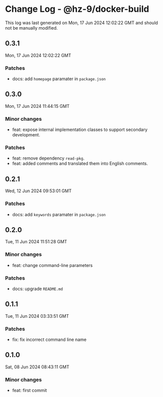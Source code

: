 # Change Log - @hz-9/docker-build

This log was last generated on Mon, 17 Jun 2024 12:02:22 GMT and should not be manually modified.

## 0.3.1
Mon, 17 Jun 2024 12:02:22 GMT

### Patches

- docs: add `homepage` paramater in `package.json`

## 0.3.0
Mon, 17 Jun 2024 11:44:15 GMT

### Minor changes

- feat: expose internal implementation classes to support secondary development.

### Patches

- feat: remove dependency `read-pkg`.
- feat: added comments and translated them into English comments.

## 0.2.1
Wed, 12 Jun 2024 09:53:01 GMT

### Patches

- docs: add `keywords` paramater in `package.json`

## 0.2.0
Tue, 11 Jun 2024 11:51:28 GMT

### Minor changes

- feat: change command-line parameters 

### Patches

- docs: upgrade `README.md`

## 0.1.1
Tue, 11 Jun 2024 03:33:51 GMT

### Patches

- fix: fix incorrect command line name

## 0.1.0
Sat, 08 Jun 2024 08:43:11 GMT

### Minor changes

- feat: first commit

